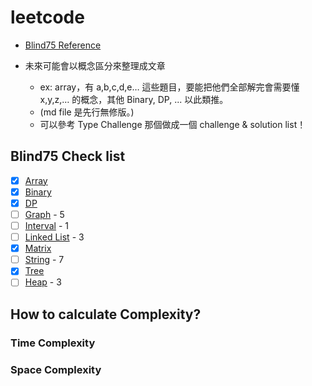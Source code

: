 # leetcode

- [Blind75 Reference](https://leetcode.com/discuss/general-discussion/460599/blind-75-leetcode-questions)

- 未來可能會以概念區分來整理成文章
    - ex: array，有 a,b,c,d,e… 這些題目，要能把他們全部解完會需要懂 x,y,z,… 的概念，其他 Binary, DP, ... 以此類推。
    - (md file 是先行無修版。)
    - 可以參考 Type Challenge 那個做成一個 challenge & solution list！

## Blind75 Check list
- [x] [Array](blind75/array/)
- [x] [Binary](blind75/binary/)
- [x] [DP](blind75/dp/)
- [ ] [Graph](blind75/graph/) - 5
- [ ] [Interval](blind75/interval/) - 1
- [ ] [Linked List](blind75/linked-list/) - 3
- [x] [Matrix](blind75/matrix/)
- [ ] [String](blind75/string/) - 7
- [x] [Tree](blind75/tree/)
- [ ] [Heap](blind75/heap/) - 3

## How to calculate Complexity?

### Time Complexity


### Space Complexity

